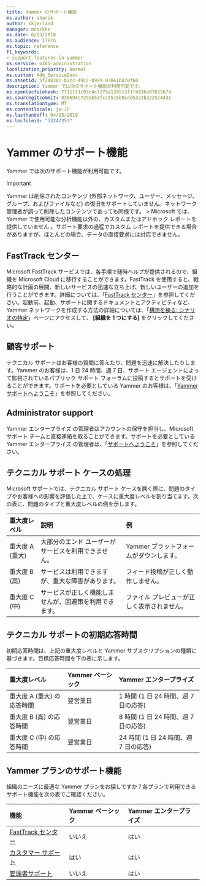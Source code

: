```yaml
---
title: Yammer のサポート機能
ms.author: sharik
author: skjerland
manager: mnirkhe
ms.date: 6/13/2018
ms.audience: ITPro
ms.topic: reference
f1_keywords:
- support-features-in-yammer
ms.service: o365-administration
localization_priority: Normal
ms.custom: Adm_ServiceDesc
ms.assetid: 5f24830c-b2cc-49c2-b989-030e1b870f60
description: Yammer では次のサポート機能が利用可能です。
ms.openlocfilehash: 7711f11c03c4c7275a120513f1f4936a07825b7d
ms.sourcegitcommit: 830694c729ab53fcc8518b0cdd5322b322514431
ms.translationtype: MT
ms.contentlocale: ja-JP
ms.lasthandoff: 04/25/2019
ms.locfileid: "33247353"
---
```

# <a name="support-features-in-yammer"></a>Yammer のサポート機能

Yammer では次のサポート機能が利用可能です。
  
> [!IMPORTANT]
> Yammer は削除されたコンテンツ (外部ネットワーク、ユーザー、メッセージ、グループ、およびファイルなど) の復旧をサポートしていません。ネットワーク管理者が誤って削除したコンテンツであっても同様です。 > Microsoft では、Yammer で使用可能な分析機能以外の、カスタムまたはアドホック レポートを提供していません 。サポート要求の過程でカスタム レポートを提供できる場合がありますが、ほとんどの場合、データの直接要求には対応できません。 
  
## <a name="fasttrack-center"></a>FastTrack センター
<a name="bkmk_FastTrackCenter"> </a>

Microsoft FastTrack サービスでは、各手順で随時ヘルプが提供されるので、組織を Microsoft Cloud に移行することができます。FastTrack を使用すると、戦略的な計画の展開、新しいサービスの迅速な立ち上げ、新しいユーザーの追加を行うことができます。詳細については、「[FastTrack センター](https://go.microsoft.com/fwlink/?LinkID=518597&amp;clcid=0x409)」を参照してください。起動前、起動、サポートに関するドキュメントとアクティビティなど、Yammer ネットワークを作成する方法の詳細については、「[構想を練る: シナリオの特定](https://fasttrack.microsoft.com/office/envision/identify-scenarios)」ページにアクセスして、 **[組織を 1 つにする]** をクリックしてください。
  
## <a name="customer-support"></a>顧客サポート
<a name="BKMK_Customersupport"> </a>

テクニカル サポートはお客様の質問に答えたり、問題を迅速に解決したりします。Yammer のお客様は、1 日 24 時間、週 7 日、サポート エージェントによって監視されているパブリック サポート フォーラムに投稿するとサポートを受けることができます。サポートを必要としている Yammer のお客様は、「[Yammer サポートへようこそ](https://go.microsoft.com/fwlink/p/?LinkId=330921)」を参照してください。
  
## <a name="administrator-support"></a>Administrator support
<a name="BKMK_Administratorsupport"> </a>

Yammer エンタープライズ の管理者はアカウントの保守を担当し、Microsoft サポート チームと直接連絡を取ることができます。サポートを必要としている Yammer エンタープライズ の管理者は、「[サポートへようこそ](https://go.microsoft.com/fwlink/p/?LinkId=330922)」を参照してください。
  
## <a name="technical-support-case-handling"></a>テクニカル サポート ケースの処理
<a name="BKMK_Administratorsupport"> </a>

Microsoft サポートでは、テクニカル サポート ケースを開く際に、問題のタイプやお客様への影響を評価した上で、ケースに重大度レベルを割り当てます。次の表に、問題のタイプと重大度レベルの例を示します。 
  
|**重大度レベル**|**説明**|**例**|
|:-----|:-----|:-----|
|重大度 A (重大)  <br/> |大部分のエンド ユーザーがサービスを利用できません。  <br/> |Yammer プラットフォームがダウンします。  <br/> |
|重大度 B (高)  <br/> |サービスは利用できますが、重大な障害があります。  <br/> |フィード投稿が正しく動作しません。  <br/> |
|重大度 C (中)  <br/> |サービスが正しく機能しませんが、回避策を利用できます。  <br/> |ファイル プレビューが正しく表示されません。  <br/> |
   
## <a name="technical-support-initial-response-times"></a>テクニカル サポートの初期応答時間
<a name="BKMK_Administratorsupport"> </a>

初期応答時間は、上記の重大度レベルと Yammer サブスクリプションの種類に基づきます。目標応答時間を下の表に示します。
  
|**重大度レベル**|**Yammer ベーシック**|**Yammer エンタープライズ**|
|:-----|:-----|:-----|
|重大度 A (重大) の応答時間  <br/> |翌営業日  <br/> |1 時間 (1 日 24 時間、週 7 日の応答)  <br/> |
|重大度 B (高) の応答時間  <br/> |翌営業日  <br/> |8 時間 (1 日 24 時間、週 7 日の応答)  <br/> |
|重大度 C (中) の応答時間  <br/> |翌営業日  <br/> |24 時間 (1 日 24 時間、週 7 日の応答)  <br/> |
   
## <a name="support-features-across-yammer-plans"></a>Yammer プランのサポート機能
<a name="BKMK_Administratorsupport"> </a>

組織のニーズに最適な Yammer プランをお探しですか？各プランで利用できるサポート機能を次の表でご確認ください。
  
|**機能**|**Yammer ベーシック**|**Yammer エンタープライズ**|
|:-----|:-----|:-----|
|[FastTrack センター](https://go.microsoft.com/fwlink/?LinkID=518597&amp;clcid=0x409) <br/> |いいえ  <br/> |はい  <br/> |
|[カスタマー サポート](support-features-in-yammer.md#customer-support) <br/> |はい  <br/> |はい  <br/> |
|[管理者サポート](support-features-in-yammer.md#administrator-support) <br/> |いいえ  <br/> |はい  <br/> |
   

